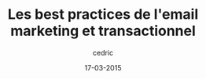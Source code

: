 ---
layout: video
title: "Les best practices de l'email marketing et transactionnel"
author: cedric
date: 17-03-2015
youtube_slug: "jEBDJQP8qyU"
labels:
  - workshop
pushed: true
thumbnail: 2015-03-17-workshop-emailing-marketing-transactionnel.jpg
description: "Shubham Sharma, developer evangelist chez Mailjet, partage avec vous les best practices de l'email marketing et transactionnel afin d'optimiser la délivrabilité de vos campagnes."
---
